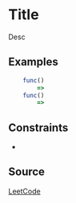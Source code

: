 # Title

Desc

## Examples

```javascript
    func()
        => 
    func()
        => 
```

## Constraints
- 

## Source
[LeetCode]()
